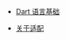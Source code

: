 - [Dart 语言基础](https://github.com/sunwgit/blog/issues/1)

- [关于适配](https://github.com/sunwgit/blog/issues/2)
